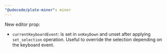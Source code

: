 ```yaml
---
"@udecode/plate-minor": minor
---
```


New editor prop:
- `currentKeyboardEvent`: is set in `onKeyDown` and unset after applying `set_selection` operation. Useful to override the selection depending on the keyboard event.


